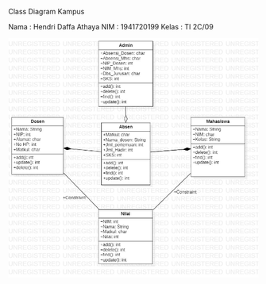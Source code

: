 Class Diagram Kampus

Nama 	: Hendri Daffa Athaya
NIM	 	: 1941720199
Kelas	: TI 2C/09

<img src = "Tugas4.jpg">

